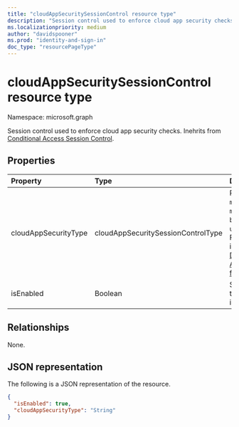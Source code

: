 ```yaml
---
title: "cloudAppSecuritySessionControl resource type"
description: "Session control used to enforce cloud app security checks."
ms.localizationpriority: medium
author: "davidspooner"
ms.prod: "identity-and-sign-in"
doc_type: "resourcePageType"
---
```


# cloudAppSecuritySessionControl resource type

Namespace: microsoft.graph

Session control used to enforce cloud app security checks. Inehrits from [Conditional Access Session Control](conditionalaccesssessioncontrol.md).

## Properties

| Property     | Type        | Description |
|:-------------|:------------|:------------|
|cloudAppSecurityType|cloudAppSecuritySessionControlType| Possible values are: `mcasConfigured`, `monitorOnly`, `blockDownloads`, `unknownFutureValue`. For more information, see [Deploy Conditional Access App Control for featured apps](/cloud-app-security/proxy-deployment-aad). |
|isEnabled     |Boolean      | Specifies whether the session control is enabled. |

## Relationships

None.

## JSON representation

The following is a JSON representation of the resource.

<!-- {
  "blockType": "resource",
  "optionalProperties": [

  ],
  "@odata.type": "microsoft.graph.cloudAppSecuritySessionControl",
  "baseType": "microsoft.graph.conditionalAccessSessionControl"
}-->

```json
{
  "isEnabled": true,
  "cloudAppSecurityType": "String"
}
```

<!-- uuid: 16cd6b66-4b1a-43a1-adaf-3a886856ed98
2019-02-04 14:57:30 UTC -->
<!-- {
  "type": "#page.annotation",
  "description": "cloudAppSecuritySessionControl resource",
  "keywords": "",
  "section": "documentation",
  "tocPath": ""
}-->
